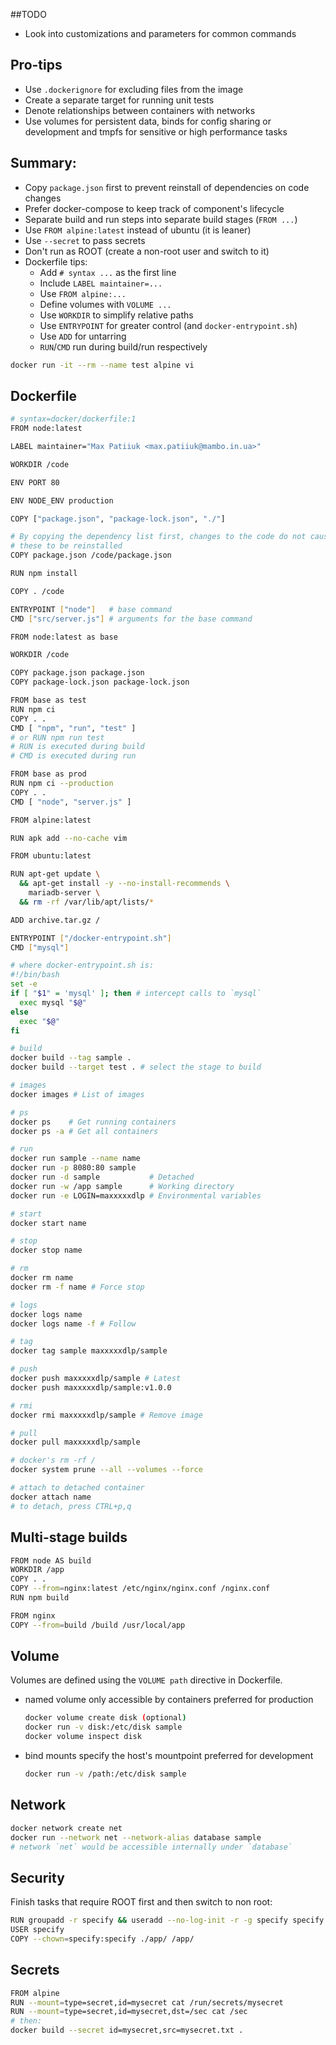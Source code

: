 ##TODO

- Look into customizations and parameters for common commands

## Pro-tips

- Use `.dockerignore` for excluding files from the image
- Create a separate target for running unit tests
- Denote relationships between containers with networks
- Use volumes for persistent data, binds for config sharing or development and
  tmpfs for sensitive or high performance tasks

## Summary:

- Copy `package.json` first to prevent reinstall of dependencies on code changes
- Prefer docker-compose to keep track of component's lifecycle
- Separate build and run steps into separate build stages (`FROM ...`)
- Use `FROM alpine:latest` instead of ubuntu (it is leaner)
- Use `--secret` to pass secrets
- Don't run as ROOT (create a non-root user and switch to it)
- Dockerfile tips:
  - Add `# syntax ...` as the first line
  - Include `LABEL maintainer=...`
  - Use `FROM alpine:...`
  - Define volumes with `VOLUME ...`
  - Use `WORKDIR` to simplify relative paths
  - Use `ENTRYPOINT` for greater control (and `docker-entrypoint.sh`)
  - Use `ADD` for untarring
  - `RUN`/`CMD` run during build/run respectively

```bash
docker run -it --rm --name test alpine vi
```

## Dockerfile

```bash
# syntax=docker/dockerfile:1
FROM node:latest

LABEL maintainer="Max Patiiuk <max.patiiuk@mambo.in.ua>"

WORKDIR /code

ENV PORT 80

ENV NODE_ENV production

COPY ["package.json", "package-lock.json", "./"]

# By copying the dependency list first, changes to the code do not cause
# these to be reinstalled
COPY package.json /code/package.json

RUN npm install

COPY . /code

ENTRYPOINT ["node"]   # base command
CMD ["src/server.js"] # arguments for the base command
```

```bash
FROM node:latest as base

WORKDIR /code

COPY package.json package.json
COPY package-lock.json package-lock.json

FROM base as test
RUN npm ci
COPY . .
CMD [ "npm", "run", "test" ]
# or RUN npm run test
# RUN is executed during build
# CMD is executed during run

FROM base as prod
RUN npm ci --production
COPY . .
CMD [ "node", "server.js" ]
```

```bash
FROM alpine:latest

RUN apk add --no-cache vim
```

```bash
FROM ubuntu:latest

RUN apt-get update \
  && apt-get install -y --no-install-recommends \
    mariadb-server \
  && rm -rf /var/lib/apt/lists/*

ADD archive.tar.gz /

ENTRYPOINT ["/docker-entrypoint.sh"]
CMD ["mysql"]

# where docker-entrypoint.sh is:
#!/bin/bash
set -e
if [ "$1" = 'mysql' ]; then # intercept calls to `mysql`
  exec mysql "$@"
else
  exec "$@"
fi
```

```bash
# build
docker build --tag sample .
docker build --target test . # select the stage to build

# images
docker images # List of images

# ps
docker ps    # Get running containers
docker ps -a # Get all containers

# run
docker run sample --name name
docker run -p 8080:80 sample
docker run -d sample           # Detached
docker run -w /app sample      # Working directory
docker run -e LOGIN=maxxxxxdlp # Environmental variables

# start
docker start name

# stop
docker stop name

# rm
docker rm name
docker rm -f name # Force stop

# logs
docker logs name
docker logs name -f # Follow

# tag
docker tag sample maxxxxxdlp/sample

# push
docker push maxxxxxdlp/sample # Latest
docker push maxxxxxdlp/sample:v1.0.0

# rmi
docker rmi maxxxxxdlp/sample # Remove image

# pull
docker pull maxxxxxdlp/sample

# docker's rm -rf /
docker system prune --all --volumes --force

# attach to detached container
docker attach name
# to detach, press CTRL+p,q
```

## Multi-stage builds

```bash
FROM node AS build
WORKDIR /app
COPY . .
COPY --from=nginx:latest /etc/nginx/nginx.conf /nginx.conf
RUN npm build

FROM nginx
COPY --from=build /build /usr/local/app
```

## Volume

Volumes are defined using the `VOLUME path` directive in Dockerfile.

- named volume only accessible by containers preferred for production
  ```bash
  docker volume create disk (optional)
  docker run -v disk:/etc/disk sample
  docker volume inspect disk
  ```
- bind mounts specify the host's mountpoint preferred for development
  ```bash
  docker run -v /path:/etc/disk sample
  ```

## Network

```bash
docker network create net
docker run --network net --network-alias database sample
# network `net` would be accessible internally under `database`
```

## Security

Finish tasks that require ROOT first and then switch to non root:

```bash
RUN groupadd -r specify && useradd --no-log-init -r -g specify specify
USER specify
COPY --chown=specify:specify ./app/ /app/
```

## Secrets

```bash
FROM alpine
RUN --mount=type=secret,id=mysecret cat /run/secrets/mysecret
RUN --mount=type=secret,id=mysecret,dst=/sec cat /sec
# then:
docker build --secret id=mysecret,src=mysecret.txt .
```
